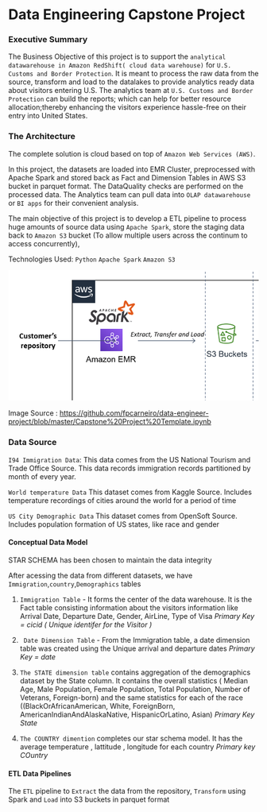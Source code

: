 # Data Engineering Capstone Project

### Executive Summary

The Business Objective of this project is to support the `analytical datawarehouse in Amazon RedShift( cloud data warehouse)` for `U.S. Customs and Border Protection`. It is meant to process the raw data from the source, transform and load to the datalakes to provide analytics ready data about visitors entering U.S. The analytics team at `U.S. Customs and Border Protection` can build the reports; which can help  for better resource allocation;thereby enhancing the visitors experience hassle-free on their entry into United States.  
### The Architecture

The complete solution is cloud based on top of `Amazon Web Services (AWS)`. 

In this project, the datasets are loaded into EMR Cluster, preprocessed with Apache Spark and stored back as Fact and Dimension Tables in AWS S3 bucket in parquet format. The DataQuality checks are performed on the processed data. The Analytics team can pull data into `OLAP datawarehouse` or `BI apps` for their convenient analysis.

The main objective of this project is to develop a ETL pipeline to process huge amounts of source data using `Apache Spark`, store the staging data back to `Amazon S3` bucket (To allow multiple users across the continum to access concurrently), 

Technologies Used: `Python` `Apache Spark` `Amazon S3` 

![screenshot](architecture.png)

Image Source : https://github.com/fpcarneiro/data-engineer-project/blob/master/Capstone%20Project%20Template.ipynb


### Data Source

`I94 Immigration Data`: 
This data comes from the US National Tourism and Trade Office Source. This data records immigration records partitioned by month of every year.

`World temperature Data`
This dataset comes from Kaggle Source. Includes temperature recordings of cities around the world for a period of time


`US City Demographic Data`
This dataset comes from OpenSoft Source. Includes population formation of US states, like race and gender

####  Conceptual Data Model

STAR SCHEMA has been chosen to maintain the data integrity

After acessing the data from different datasets, we have `Immigration`,`country`,`Demographics` tables 

1. `Immigration Table` - It forms the center of the data warehouse. It is the Fact table consisting information about the 
    visitors information like Arrival Date, Departure Date, Gender, AirLine, Type of Visa
    *Primary Key = cicid ( Unique identifer for the Visitor )*
    
    
2.  ` Date Dimension Table` - From the Immigration table, a date dimension table was created using the Unique 
      arrival and departure dates
      *Primary Key = date*
      
        
3.  `The STATE dimension table` contains aggregation of the demographics dataset by the State column. It contains the 
      overall statistics ( Median Age, Male Population, Female Population, Total Population, Number of Veterans, Foreign-born)
      and the same statistics for each of the race ((BlackOrAfricanAmerican, White, ForeignBorn, AmericanIndianAndAlaskaNative, 
      HispanicOrLatino, Asian)
      *Primary Key State*
      
      
4. `The COUNTRY dimention` completes our star schema model. It has the average temperature , lattitude , longitude 
    for each country
    *Primary key COuntry*

#### ETL Data Pipelines

The `ETL` pipeline to `Extract` the data from the repository, `Transform` using Spark and `Load` into S3 buckets in parquet format

